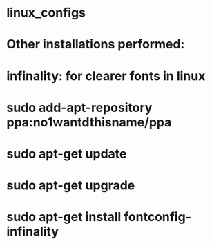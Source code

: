 # linux_configs


# Other installations performed:
# infinality: for clearer fonts in linux
#
# sudo add-apt-repository ppa:no1wantdthisname/ppa
# sudo apt-get update
# sudo apt-get upgrade
# sudo apt-get install fontconfig-infinality



